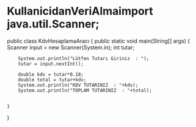 # KullanicidanVeriAlmaimport java.util.Scanner;

public class KdvHesaplamaAracı {
    public static void main(String[] args) {
        Scanner input = new Scanner(System.in);
        int tutar;


        System.out.println("Lütfen Tutarı Giriniz  : ");
        tutar = input.nextInt();

        double kdv = tutar*0.18;
        double total = tutar+kdv;
        System.out.println("KDV TUTARINIZ  : "+kdv);
        System.out.println("TOPLAM TUTARINIZ  : "+total);


    }
}
